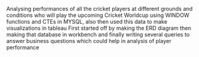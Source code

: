 Analysing performances of all the cricket players at different grounds and conditions who will play the upcoming Cricket Worldcup using WINDOW functions and CTEs in MYSQL, also then used this data to make visualizations in tableau
First started off by making the ERD diagram then making that database in workbench and finally writing several queries to answer business questions which could help in analysis of player performance

